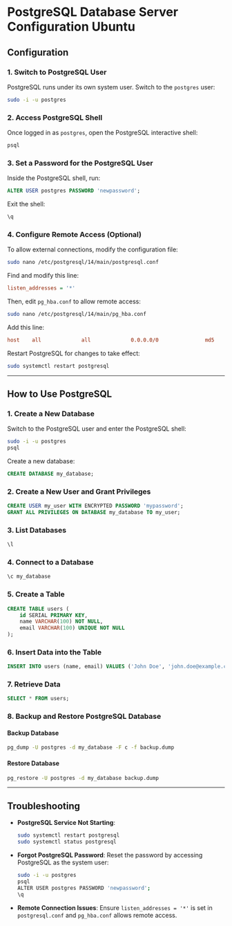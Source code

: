 # PostgreSQL Database Server Configuration Ubuntu

## **Configuration**

### **1. Switch to PostgreSQL User**
PostgreSQL runs under its own system user. Switch to the `postgres` user:

```bash
sudo -i -u postgres
```

### **2. Access PostgreSQL Shell**
Once logged in as `postgres`, open the PostgreSQL interactive shell:

```bash
psql
```

### **3. Set a Password for the PostgreSQL User**
Inside the PostgreSQL shell, run:

```sql
ALTER USER postgres PASSWORD 'newpassword';
```

Exit the shell:

```sql
\q
```

### **4. Configure Remote Access (Optional)**
To allow external connections, modify the configuration file:

```bash
sudo nano /etc/postgresql/14/main/postgresql.conf
```

Find and modify this line:

```ini
listen_addresses = '*'
```

Then, edit `pg_hba.conf` to allow remote access:

```bash
sudo nano /etc/postgresql/14/main/pg_hba.conf
```

Add this line:

```ini
host    all             all             0.0.0.0/0               md5
```

Restart PostgreSQL for changes to take effect:

```bash
sudo systemctl restart postgresql
```

---

## **How to Use PostgreSQL**

### **1. Create a New Database**
Switch to the PostgreSQL user and enter the PostgreSQL shell:

```bash
sudo -i -u postgres
psql
```

Create a new database:

```sql
CREATE DATABASE my_database;
```

### **2. Create a New User and Grant Privileges**
```sql
CREATE USER my_user WITH ENCRYPTED PASSWORD 'mypassword';
GRANT ALL PRIVILEGES ON DATABASE my_database TO my_user;
```

### **3. List Databases**
```sql
\l
```

### **4. Connect to a Database**
```sql
\c my_database
```

### **5. Create a Table**
```sql
CREATE TABLE users (
    id SERIAL PRIMARY KEY,
    name VARCHAR(100) NOT NULL,
    email VARCHAR(100) UNIQUE NOT NULL
);
```

### **6. Insert Data into the Table**
```sql
INSERT INTO users (name, email) VALUES ('John Doe', 'john.doe@example.com');
```

### **7. Retrieve Data**
```sql
SELECT * FROM users;
```

### **8. Backup and Restore PostgreSQL Database**

#### **Backup Database**
```bash
pg_dump -U postgres -d my_database -F c -f backup.dump
```

#### **Restore Database**
```bash
pg_restore -U postgres -d my_database backup.dump
```

---

## **Troubleshooting**

- **PostgreSQL Service Not Starting**:
  ```bash
  sudo systemctl restart postgresql
  sudo systemctl status postgresql
  ```
- **Forgot PostgreSQL Password**:
  Reset the password by accessing PostgreSQL as the system user:
  ```bash
  sudo -i -u postgres
  psql
  ALTER USER postgres PASSWORD 'newpassword';
  \q
  ```
- **Remote Connection Issues**:
  Ensure `listen_addresses = '*'` is set in `postgresql.conf` and `pg_hba.conf` allows remote access.

